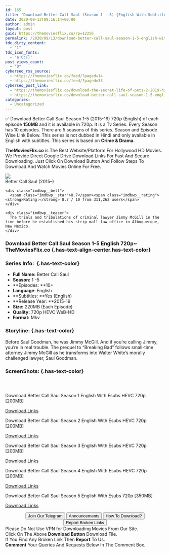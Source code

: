 ```yaml
---
id: 165
title: 'Download Better Call Saul (Season 1 – 5) {English With Subtitles} 720p HEVC WeB-HD [220MB]'
date: 2020-09-13T09:16:14+00:00
author: admin
layout: post
guid: https://themoviesflix.co/?p=12256
permalink: /2020/09/13/download-better-call-saul-season-1-5-english-with-subtitles-720p-hevc-web-hd-220mb/
tdc_dirty_content:
  - "1"
tdc_icon_fonts:
  - 'a:0:{}'
post_views_count:
  - "0"
cyberseo_rss_source:
  - https://themoviesflix.co/feed/?paged=14
  - https://themoviesflix.co/feed/?paged=33
cyberseo_post_link:
  - https://themoviesflix.co/download-the-secret-life-of-pets-2-2019-hindi-english-480p-720p-1080p/
  - https://themoviesflix.co/download-better-call-saul-season-1-5-english-720p/
categories:
  - Uncategorized
---
```

✅ Download Better Call Saul Season 1-5 (2015-19) 720p (English) of each episode&nbsp;**150MB**&nbsp;and it is available in&nbsp;720p. It is a Tv Series. Every Season has 10 episodes. There are 5 seasons of this series. Season and Episode Wise Link Below. This series is not dubbed in Hindi and only available in English with subtitles. This series is based on&nbsp;**Crime&nbsp;&&nbsp;Drama.**

**TheMoviesFlix.co**&nbsp;is The Best Website/Platform For Hollywood HD Movies. We Provide Direct Google Drive Download Links For Fast And Secure Downloading. Just Click On Download Button And Follow Steps To Download And Watch Movies Online For Free.

<div class="imdbwp imdbwp--movie dark">
  <div class="imdbwp__thumb">
    <a class="imdbwp__link" target="_blank" title="Better Call Saul" href="https://www.imdb.com/title/tt3032476/" rel="nofollow noopener noreferrer"><img class="imdbwp__img" src="https://m.media-amazon.com/images/M/MV5BMGE4YzY4NGEtOWYyYS00ZDk2LWExMmMtZDIyODhiMmNlMGE0XkEyXkFqcGdeQXVyMTkxNjUyNQ@@._V1_SX300.jpg" /></a>
  </div>
  
  <div class="imdbwp__content">
    <div class="imdbwp__header">
      <span class="imdbwp__title">Better Call Saul</span> (2015–)
    </div>
    
    <div class="imdbwp__belt">
      <span class="imdbwp__star">8.7</span><span class="imdbwp__rating"><strong>Rating:</strong> 8.7 / 10 from 311,262 users</span>
    </div>
    
    <div class="imdbwp__teaser">
      The trials and tribulations of criminal lawyer Jimmy McGill in the time before he established his strip-mall law office in Albuquerque, New Mexico.
    </div>
  </div>
</div>

### Download Better Call Saul Season 1-5 English 720p~ TheMoviesFlix.co {.has-text-align-center.has-text-color}

### Series Info:&nbsp; {.has-text-color}

  * **Full Name:**&nbsp;Better Call Saul
  * **Season:**&nbsp;1 -5
  * **Episodes:&nbsp;**10+
  * **Language**: English
  * **Subtitles:&nbsp;**Yes (English)
  * **Release Year:&nbsp;**2015-19
  * **Size:**&nbsp;220MB (Each Episode)
  * **Quality:**&nbsp;720p HEVC WeB-HD
  * **Format:**&nbsp;Mkv

### Storyline: {.has-text-color}

Before Saul Goodman, he was Jimmy McGill. And if you’re calling Jimmy, you’re in real trouble. The prequel to “Breaking Bad” follows small-time attorney Jimmy McGill as he transforms into Walter White’s morally challenged lawyer, Saul Goodman.

### ScreenShots: {.has-text-color}

<div class="wp-block-image">
  <figure class="aligncenter"><img src="https://i.imgur.com/FxOs1oi.jpg" alt /></figure>
</div>

<div class="wp-block-image">
  <figure class="aligncenter"><img src="https://i.imgur.com/NlhxV1w.jpg" alt /></figure>
</div>

<div class="wp-block-image">
  <figure class="aligncenter"><img src="https://i.imgur.com/cJkDwg1.jpg" alt /></figure>
</div>

<p class="has-text-align-center has-text-color has-medium-font-size">
  Download Better Call Saul Season 1 English With Esubs HEVC 720p [200MB]
</p>

<span class="mb-center maxbutton-3-center"><span class="maxbutton-3-container mb-container"><a class="maxbutton-3 maxbutton maxbutton-post-button" target="_blank" rel="nofollow noopener noreferrer" href="https://coinquint.com/a10872/"><span class="mb-text">Download Links</span></a></span></span>

<p class="has-text-align-center has-text-color has-medium-font-size">
  Download Better Call Saul Season 2 English With Esubs HEVC 720p [200MB]
</p>

<span class="mb-center maxbutton-3-center"><span class="maxbutton-3-container mb-container"><a class="maxbutton-3 maxbutton maxbutton-post-button" target="_blank" rel="nofollow noopener noreferrer" href="https://coinquint.com/a10875/"><span class="mb-text">Download Links</span></a></span></span>

<p class="has-text-align-center has-text-color has-medium-font-size">
  Download Better Call Saul Season 3 English With Esubs HEVC 720p [200MB]
</p>

<span class="mb-center maxbutton-3-center"><span class="maxbutton-3-container mb-container"><a class="maxbutton-3 maxbutton maxbutton-post-button" target="_blank" rel="nofollow noopener noreferrer" href="https://coinquint.com/a10878/"><span class="mb-text">Download Links</span></a></span></span>

<p class="has-text-align-center has-text-color has-medium-font-size">
  Download Better Call Saul Season 4 English With Esubs HEVC 720p [200MB]
</p>

<span class="mb-center maxbutton-3-center"><span class="maxbutton-3-container mb-container"><a class="maxbutton-3 maxbutton maxbutton-post-button" target="_blank" rel="nofollow noopener noreferrer" href="https://coinquint.com/a10880/"><span class="mb-text">Download Links</span></a></span></span>

<p class="has-text-align-center has-text-color has-medium-font-size">
  Download Better Call Saul Season 5 English With Esubs 720p [350MB]
</p>

<span class="mb-center maxbutton-3-center"><span class="maxbutton-3-container mb-container"><a class="maxbutton-3 maxbutton maxbutton-post-button" target="_blank" rel="nofollow noopener noreferrer" href="https://coinquint.com/a10882/"><span class="mb-text">Download Links</span></a></span></span>

<center>
</center>

<center>
  <a href="https://t.me/themoviesflixcom" target="_blank" data-wpel-link="external" rel="nofollow external noopener noreferrer"><button class="button button5">Join Our Telegram</button></a> <a href="https://themoviesflix.co/download-better-call-saul-season-1-5-english-720p/#" target="_blank" data-wpel-link="external" rel="nofollow external noopener noreferrer"><button class="button button5">Announcements</button></a> <a href="https://themoviesflix.com/how-to-download/" target="_blank" data-wpel-link="external" rel="nofollow external noopener noreferrer"><button class="button button5">How To Download?</button></a> <a href="https://themoviesflix.co/download-better-call-saul-season-1-5-english-720p/#" target="_blank" data-wpel-link="external" rel="nofollow external noopener noreferrer"><button class="button button5">Report Broken Links</button></a>
</center>

<div class="alert alert-danger">
  Please Do Not Use VPN for Downloading Movies From Our Site.
</div>

<div class="alert alert-success">
  Click On The Above <strong>Download Button</strong> Download File.
</div>

<div class="alert alert-warning">
  If You Find Any Broken Link Then <strong>Report</strong> To Us.
</div>

<div class="alert alert-info">
  <strong>Comment</strong> Your Queries And Requests Below In The Comment Box.
</div>